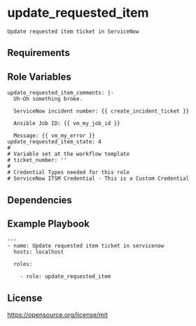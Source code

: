 update_requested_item
=========
```
Update requested item ticket in ServiceNow
```
Requirements
------------

Role Variables
--------------
```
update_requested_item_comments: |-
  Uh-Oh something broke.

  ServiceNow incident number: {{ create_incident_ticket }}

  Ansible Job ID: {{ vm_my_job_id }}

  Message: {{ vm_my_error }}
update_requested_item_state: 4
#
# Variable set at the workflow template
# ticket_number: ''
#
# Credential Types needed for this role
# ServiceNow ITSM Credential - This is a Custom Credential
```
Dependencies
------------

Example Playbook
----------------
```
---
- name: Update requested item ticket in servicenow
  hosts: localhost

  roles:

    - role: update_requested_item
```
License
-------

https://opensource.org/license/mit
